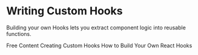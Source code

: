# Writing Custom Hooks

Building your own Hooks lets you extract component logic into reusable functions.

<ResourceGroupTitle>Free Content</ResourceGroupTitle>
<BadgeLink colorScheme='blue' badgeText='Official Docs' href='https://reactjs.org/docs/hooks-custom.html'>Creating Custom Hooks</BadgeLink>
<BadgeLink colorScheme='yellow' badgeText='Read' href='https://www.freecodecamp.org/news/how-to-create-react-hooks/'>How to Build Your Own React Hooks</BadgeLink>

